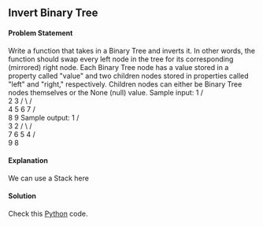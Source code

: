 ## Invert Binary Tree

#### Problem Statement


Write a function that takes in a Binary Tree and inverts it. In other words, the
function should swap every left node in the tree for its corresponding
(mirrored) right node. Each Binary Tree node has a value stored in a property
called "value" and two children nodes stored in properties called "left" and
"right," respectively. Children nodes can either be Binary Tree nodes themselves
or the None (null) value.
Sample input:
         1
        / \
       2   3
      / \ / \
     4  5 6 7
    / \
   8   9
Sample output:
         1
        / \
       3   2
      / \ / \
     7  6 5  4
            / \
           9   8



#### Explanation

We can use a Stack here


#### Solution

Check this [Python](../python/Invert_Binary_Tree.py) code.

